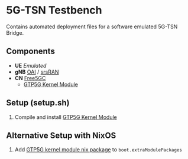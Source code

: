 # 5G-TSN Testbench

Contains automated deployment files for a software emulated 5G-TSN Bridge.

## Components

- **UE** *Emulated*
- **gNB** [OAI](https://gitlab.eurecom.fr/oai/openairinterface5g) / [srsRAN](https://github.com/srsran/srsran_project)
- **CN** [Free5GC](https://github.com/free5gc/free5gc)
    - [GTP5G Kernel Module](https://github.com/free5gc/gtp5g)

## Setup (setup.sh)

1. Compile and install [GTP5G Kernel Module](https://github.com/free5gc/gtp5g)

## Alternative Setup with NixOS 

1. Add [GTP5G kernel module nix package](https://github.com/ottoblep/flake) to `boot.extraModulePackages`
